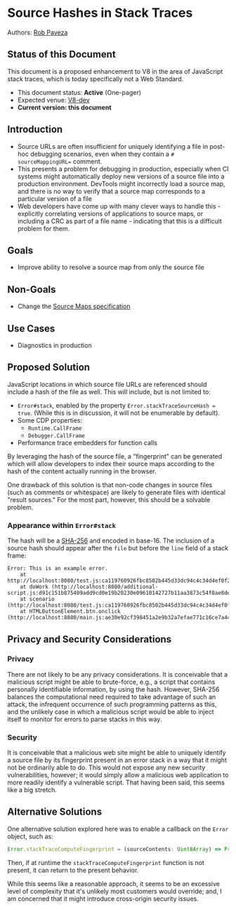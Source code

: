 # Source Hashes in Stack Traces

Authors: [Rob Paveza](https://github.com/robpaveza)

## Status of this Document
This document is a proposed enhancement to V8 in the area of JavaScript stack traces, which is today specifically not a Web Standard.

* This document status: **Active** (One-pager)
* Expected venue: [V8-dev](https://groups.google.com/g/v8-dev)
* **Current version: this document**

## Introduction

* Source URLs are often insufficient for uniquely identifying a file in post-hoc debugging scenarios, even when they contain a `# sourceMappingURL=` comment.
* This presents a problem for debugging in production, especially when CI systems might automatically deploy new versions of a source file into a production environment. DevTools might incorrectly load a source map, and there is no way to verify that a source map corresponds to a particular version of a file
* Web developers have come up with many clever ways to handle this - explicitly correlating versions of applications to source maps, or including a CRC as part of a file name - indicating that this is a difficult problem for them.

## Goals

 - Improve ability to resolve a source map from only the source file

## Non-Goals

 - Change the [Source Maps specification](https://sourcemaps.info/spec.html)

## Use Cases

 - Diagnostics in production

## Proposed Solution

JavaScript locations in which source file URLs are referenced should include a hash of the file as well. This will include, but is not limited to:

 - `Error#stack`, enabled by the property `Error.stackTraceSourceHash = true`. (While this is in discussion, it will not be enumerable by default).
 - Some CDP properties:
   - `Runtime.CallFrame`
   - `Debugger.CallFrame`
 - Performance trace embedders for function calls

By leveraging the hash of the source file, a "fingerprint" can be generated which will allow developers to index their source maps according to the hash of the content actually running in the browser.

One drawback of this solution is that non-code changes in source files (such as comments or whitespace) are likely to generate files with identical "result sources." For the most part, however, this should be a solvable problem.

### Appearance within `Error#stack`

The hash will be a [SHA-256](https://en.wikipedia.org/wiki/SHA-2) and encoded in base-16. The inclusion of a source hash should appear after the `file` but before the `line` field of a stack frame:

```
Error: This is an example error.
    at http://localhost:8080/test.js:ca119760926fbc8502b445d33dc94c4c34d4ef0f20103909e92f91b17c97f33d:6:11
    at doWork (http://localhost:8080/additional-script.js:d91c151b875409add9cd0e19b20230e09610142727b11aa3873c54f0ae8de414:2:3)
    at scenario (http://localhost:8080/test.js:ca119760926fbc8502b445d33dc94c4c34d4ef0f20103909e92f91b17c97f33d:4:3)
    at HTMLButtonElement.btn.onclick (http://localhost:8080/main.js:ae30e92cf398451a2e9b32a7efae771c16ce7a4408c5e446aca1c3cc87995930:7:5)
```

## Privacy and Security Considerations

### Privacy

There are not likely to be any privacy considerations. It is conceivable that a malicious script might be able to brute-force, e.g., a script that contains personally identifiable information, by using the hash. However, SHA-256 balances the computational need required to take advantage of such an attack, the infrequent occurrence of such programming patterns as this, and the unlikely case in which a malicious script would be able to inject itself to monitor for errors to parse stacks in this way.

### Security

It is conceivable that a malicious web site might be able to uniquely identify a source file by its fingerprint present in an error stack in a way that it might not be ordinarily able to do. This would not expose any new security vulnerabilities, however; it would simply allow a malicious web application to more readily identify a vulnerable script. That having been said, this seems like a big stretch.

## Alternative Solutions

One alternative solution explored here was to enable a callback on the `Error` object, such as:

```ts
Error.stackTraceComputeFingerprint = (sourceContents: Uint8Array) => Promise<string>;
```

Then, if at runtime the `stackTraceComputeFingerprint` function is not present, it can return to the present behavior.

While this seems like a reasonable approach, it seems to be an excessive level of complexity that it's unlikely most customers would override; and, I am concerned that it might introduce cross-origin security issues.
